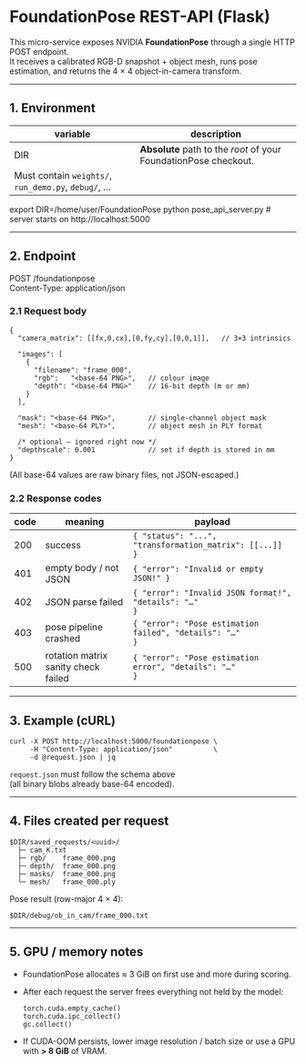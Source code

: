 # FoundationPose REST-API (Flask)

This micro-service exposes NVIDIA **FoundationPose** through a single HTTP POST
endpoint.  
It receives a calibrated RGB-D snapshot + object mesh, runs pose estimation,
and returns the 4 × 4 object-in-camera transform.

-------------------------------------------------------------------------------

## 1. Environment

| variable | description |
|----------|-------------|
| DIR      | **Absolute** path to the *root* of your FoundationPose checkout.  
             Must contain `weights/`, `run_demo.py`, `debug/`, … |

export DIR=/home/user/FoundationPose
python pose_api_server.py     # server starts on http://localhost:5000

-------------------------------------------------------------------------------

## 2. Endpoint

POST /foundationpose  
Content-Type: application/json

### 2.1 Request body
```
{
  "camera_matrix": [[fx,0,cx],[0,fy,cy],[0,0,1]],   // 3×3 intrinsics

  "images": [
    {
      "filename": "frame_000",
      "rgb":   "<base-64 PNG>",   // colour image
      "depth": "<base-64 PNG>"    // 16-bit depth (m or mm)
    }
  ],

  "mask": "<base-64 PNG>",        // single-channel object mask
  "mesh": "<base-64 PLY>",        // object mesh in PLY format

  /* optional — ignored right now */
  "depthscale": 0.001             // set if depth is stored in mm
}
```
(All base-64 values are raw binary files, not JSON-escaped.)

### 2.2 Response codes

code | meaning                               | payload
-----|---------------------------------------|---------------------------------------------------------
200  | success                               | <code>{ "status": "...", "transformation_matrix": [[...]] }</code>
401  | empty body / not JSON                 | <code>{ "error": "Invalid or empty JSON!" }</code>
402  | JSON parse failed                     | <code>{ "error": "Invalid JSON format!", "details": "…" }</code>
403  | pose pipeline crashed                 | <code>{ "error": "Pose estimation failed", "details": "…" }</code>
500  | rotation matrix sanity check failed   | <code>{ "error": "Pose estimation error", "details": "…" }</code>

-------------------------------------------------------------------------------

## 3. Example (cURL)
```
curl -X POST http://localhost:5000/foundationpose \
     -H "Content-Type: application/json"          \
     -d @request.json | jq
```
`request.json` must follow the schema above  
(all binary blobs already base-64 encoded).

-------------------------------------------------------------------------------

## 4. Files created per request
```
$DIR/saved_requests/<uuid>/
  ├─ cam_K.txt
  ├─ rgb/    frame_000.png
  ├─ depth/  frame_000.png
  ├─ masks/  frame_000.png
  └─ mesh/   frame_000.ply
```
Pose result (row-major 4 × 4):
```
$DIR/debug/ob_in_cam/frame_000.txt
```
-------------------------------------------------------------------------------

## 5. GPU / memory notes

* FoundationPose allocates ≈ 3 GiB on first use and more during scoring.
* After each request the server frees everything not held by the model:

      torch.cuda.empty_cache()
      torch.cuda.ipc_collect()
      gc.collect()

* If CUDA-OOM persists, lower image resolution / batch size or use a GPU with
  **> 8 GiB** of VRAM.
